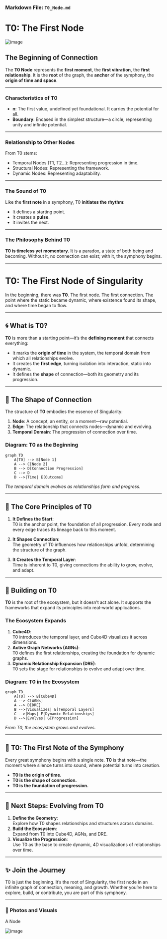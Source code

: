 ### **Markdown File: `T0_Node.md`**

# T0: The First Node

![image](https://github.com/user-attachments/assets/8b31ef53-867b-40fd-ac77-3f0e1438b75d)

## The Beginning of Connection

The **T0 Node** represents the **first moment**, the **first vibration**, the **first relationship**. It is the **root** of the graph, the **anchor** of the symphony, the **origin of time and space**.

---

### Characteristics of T0

- **n**: The first value, undefined yet foundational. It carries the potential for all.
- **Boundary**: Encased in the simplest structure—a circle, representing unity and infinite potential.

---

### Relationship to Other Nodes

From T0 stems:
- Temporal Nodes (T1, T2…): Representing progression in time.
- Structural Nodes: Representing the framework.
- Dynamic Nodes: Representing adaptability.

---

### The Sound of T0

Like the **first note** in a symphony, T0 **initiates the rhythm**:
- It defines a starting point.
- It creates a **pulse**.
- It invites the next.

---

### The Philosophy Behind T0

**T0 is timeless yet momentary.** It is a paradox, a state of both being and becoming. Without it, no connection can exist; with it, the symphony begins.

---
# T0: The First Node of Singularity

In the beginning, there was **T0**. The first node. The first connection. The point where the static became dynamic, where existence found its shape, and where time began to flow.

---

## 🌀 What is T0?

**T0** is more than a starting point—it’s the **defining moment** that connects everything:
- It marks the **origin of time** in the system, the temporal domain from which all relationships evolve.
- It creates the **first edge**, turning isolation into interaction, static into dynamic.
- It defines the **shape** of connection—both its geometry and its progression.

---

## 📐 The Shape of Connection

The structure of **T0** embodies the essence of Singularity:
1. **Node**: A concept, an entity, or a moment—raw potential.
2. **Edge**: The relationship that connects nodes—dynamic and evolving.
3. **Temporal Domain**: The progression of connection over time.

### Diagram: T0 as the Beginning
```mermaid
graph TD
    A[T0] --> B[Node 1]
    A --> C[Node 2]
    B --> D[Connection Progression]
    C --> D
    D -->|Time| E[Outcome]
```
*The temporal domain evolves as relationships form and progress.*

---

## 🌟 The Core Principles of T0

1. **It Defines the Start**:  
   T0 is the anchor point, the foundation of all progression. Every node and every edge traces its lineage back to this moment.

2. **It Shapes Connection**:  
   The geometry of T0 influences how relationships unfold, determining the structure of the graph.

3. **It Creates the Temporal Layer**:  
   Time is inherent to T0, giving connections the ability to grow, evolve, and adapt.

---

## 🧩 Building on T0

**T0** is the root of the ecosystem, but it doesn’t act alone. It supports the frameworks that expand its principles into real-world applications.

### The Ecosystem Expands
1. **Cube4D**:  
   T0 introduces the temporal layer, and Cube4D visualizes it across dimensions.
2. **Active Graph Networks (AGNs)**:  
   T0 defines the first relationships, creating the foundation for dynamic graphs.
3. **Dynamic Relationship Expansion (DRE)**:  
   T0 sets the stage for relationships to evolve and adapt over time.

### Diagram: T0 in the Ecosystem
```mermaid
graph TD
    A[T0] --> B[Cube4D]
    A --> C[AGNs]
    A --> D[DRE]
    B -->|Visualizes| E[Temporal Layers]
    C -->|Maps| F[Dynamic Relationships]
    D -->|Evolves| G[Progression]
```
*From T0, the ecosystem grows and evolves.*

---

## 🎵 T0: The First Note of the Symphony

Every great symphony begins with a single note. **T0** is that note—the moment where silence turns into sound, where potential turns into creation.

- **T0 is the origin of time.**
- **T0 is the shape of connection.**
- **T0 is the foundation of progression.**

---

## 🚀 Next Steps: Evolving from T0

1. **Define the Geometry**:  
   Explore how T0 shapes relationships and structures across domains.
2. **Build the Ecosystem**:  
   Expand from T0 into Cube4D, AGNs, and DRE.
3. **Visualize the Progression**:  
   Use T0 as the base to create dynamic, 4D visualizations of relationships over time.

---

## ✨ Join the Journey

T0 is just the beginning. It’s the root of Singularity, the first node in an infinite graph of connection, meaning, and growth. Whether you’re here to explore, build, or contribute, you are part of this symphony.

---

### 📸 Photos and Visuals

A Node

![image](https://github.com/user-attachments/assets/8b31ef53-867b-40fd-ac77-3f0e1438b75d)


